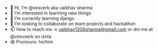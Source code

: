- 👋 Hi, I’m @vesverk aka vaibhav sharma
- 👀 I’m interested in learining new things
- 🌱 I’m currently learning django
- 💞️ I’m looking to collaborate on team projects and hackathon
- 📫 How to reach me -> vaibhav1208sharma@gmail.com or dm me at @vesvserk on isnta
- 😄 Pronouns: he/him

<!---
vesverk/vesverk is a ✨ special ✨ repository because its `README.md` (this file) appears on your GitHub profile.
You can click the Preview link to take a look at your changes.
--->
